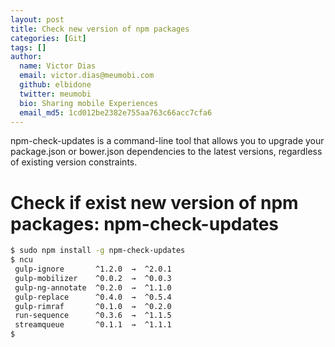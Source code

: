 ```yaml
---
layout: post
title: Check new version of npm packages
categories: [Git]
tags: []
author:
  name: Victor Dias
  email: victor.dias@meumobi.com
  github: elbidone
  twitter: meumobi
  bio: Sharing mobile Experiences
  email_md5: 1cd012be2382e755aa763c66acc7cfa6
---
```

npm-check-updates is a command-line tool that allows you to upgrade your package.json or bower.json dependencies to the latest versions, regardless of existing version constraints.

# Check if exist new version of npm packages: npm-check-updates

```bash
$ sudo npm install -g npm-check-updates
$ ncu
 gulp-ignore       ^1.2.0  →  ^2.0.1 
 gulp-mobilizer    ^0.0.2  →  ^0.0.3 
 gulp-ng-annotate  ^0.2.0  →  ^1.1.0 
 gulp-replace      ^0.4.0  →  ^0.5.4 
 gulp-rimraf       ^0.1.0  →  ^0.2.0 
 run-sequence      ^0.3.6  →  ^1.1.5 
 streamqueue       ^0.1.1  →  ^1.1.1 
$ 
```